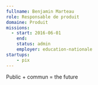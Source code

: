 ```yaml
---
fullname: Benjamin Marteau
role: Responsable de produit
domaine: Produit
missions:
  - start: 2016-06-01
    end:
    status: admin
    employer: education-nationale
startups:
    - pix
---
```


Public + commun = the future
